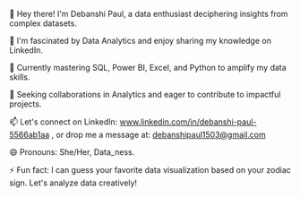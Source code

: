 👋 Hey there! I'm Debanshi Paul, a data enthusiast deciphering insights from complex datasets.

👀 I'm fascinated by Data Analytics and enjoy sharing my knowledge on LinkedIn.

🌱 Currently mastering SQL, Power BI, Excel, and Python to amplify my data skills.

💞️ Seeking collaborations in Analytics and eager to contribute to impactful projects.

📫 Let's connect on LinkedIn: www.linkedin.com/in/debanshi-paul-5566ab1aa , or drop me a message at: debanshipaul1503@gmail.com

😄 Pronouns: She/Her, Data_ness.

⚡ Fun fact: I can guess your favorite data visualization based on your zodiac sign. Let's analyze data creatively!
